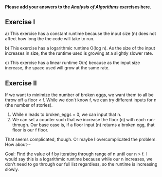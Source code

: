 #### Please add your answers to the ***Analysis of  Algorithms*** exercises here.

## Exercise I

a) This exercise has a constant runtime because the input size (n) does not affect how long the the code will take to run.


b) This exercise has a logarithmic runtime O(log n). As the size of the input increases in size, the the runtime used is growing at a slightly slower rate. 


c) This exercise has a linear runtime O(n) because as the input size increase, the space used will grow at the same rate.

## Exercise II

If we want to minimize the number of broken eggs, we want them to all be throw off a floor < f. While we don't know f, we can try different inputs for n (the number of stories). 
1. While n leads to broken_eggs = 0, we can input that n. 
2. We can set a counter such that we increase the floor (n) with each run-through. Our base case is, if a floor input (n) returns a broken egg, that floor is our f floor. 

That seems complicated, though. Or maybe I overcomplicated the problem. How about--

Goal: Find the value of f by iterating through range of n until our n > f. I would say this is a logarithmic runtime because while our n increases, we don't need to go through our full list regardless, so the runtime is increasing slowly.
